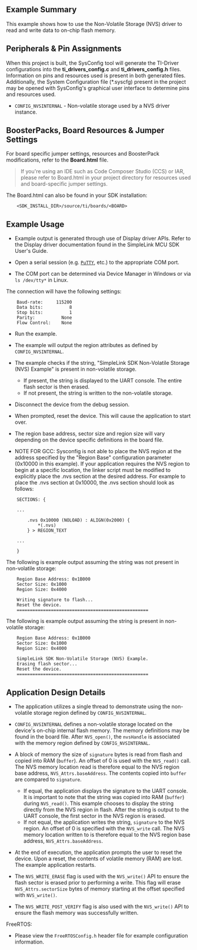 ## Example Summary

This example shows how to use the Non-Volatile Storage (NVS) driver
to read and write data to on-chip flash memory.

## Peripherals & Pin Assignments

When this project is built, the SysConfig tool will generate the TI-Driver
configurations into the __ti_drivers_config.c__ and __ti_drivers_config.h__
files. Information on pins and resources used is present in both generated
files. Additionally, the System Configuration file (\*.syscfg) present in the
project may be opened with SysConfig's graphical user interface to determine
pins and resources used.

* `CONFIG_NVSINTERNAL` - Non-volatile storage used by a NVS driver instance.

## BoosterPacks, Board Resources & Jumper Settings

For board specific jumper settings, resources and BoosterPack modifications,
refer to the __Board.html__ file.

> If you're using an IDE such as Code Composer Studio (CCS) or IAR, please
refer to Board.html in your project directory for resources used and
board-specific jumper settings.

The Board.html can also be found in your SDK installation:

        <SDK_INSTALL_DIR>/source/ti/boards/<BOARD>

## Example Usage

* Example output is generated through use of Display driver APIs. Refer to the
Display driver documentation found in the SimpleLink MCU SDK User's Guide.

* Open a serial session (e.g. [`PuTTY`](http://www.putty.org/ "PuTTY's
 Homepage"), etc.) to the appropriate COM port.
* The COM port can be determined via Device Manager in Windows or via
 `ls /dev/tty*` in Linux.

The connection will have the following settings:
```
    Baud-rate:     115200
    Data bits:          8
    Stop bits:          1
    Parity:          None
    Flow Control:    None
```

* Run the example.

* The example will output the region attributes as defined by `CONFIG_NVSINTERNAL`.

* The example checks if the string, "SimpleLink SDK Non-Volatile Storage
 (NVS) Example" is present in non-volatile storage.
    * If present, the string is displayed to the UART console. The entire flash
    sector is then erased.
    * If not present, the string is written to the non-volatile storage.

 * Disconnect the device from the debug session.

 * When prompted, reset the device. This will cause the application to
 start over.

 * The region base address, sector size and region size will vary depending on
 the device specific definitions in the board file.

 * NOTE FOR GCC: Sysconfig is not able to place the NVS region at the
 address specified by the "Region Base" configuration parameter (0x10000 in
 this example). If your application requires the NVS region to begin at a
 specific location, the linker script must be modified to explicitly place
 the .nvs section at the desired address. For example to place the .nvs
 section at 0x10000, the .nvs section should look as follows:

```
    SECTIONS: {

    ...

        .nvs 0x10000 (NOLOAD) : ALIGN(0x2000) {
            *(.nvs)
        } > REGION_TEXT

    ...

    }
```

The following is example output assuming the string was not present in non-volatile
storage:
```
    Region Base Address: 0x1B000
    Sector Size: 0x1000
    Region Size: 0x4000

    Writing signature to flash...
    Reset the device.
    ==================================================
```
The following is example output assuming the string is present in non-volatile
storage:
```
    Region Base Address: 0x1B000
    Sector Size: 0x1000
    Region Size: 0x4000

    SimpleLink SDK Non-Volatile Storage (NVS) Example.
    Erasing flash sector...
    Reset the device.
    ==================================================
```

## Application Design Details

* The application utilizes a single thread to demonstrate using the
 non-volatile storage region defined by `CONFIG_NVSINTERNAL`.

 * `CONFIG_NVSINTERNAL` defines a non-volatile storage located on the device's on-chip
 internal flash memory. The memory definitions may be found in the board file.
 After `NVS_open()`, the `nvsHandle` is associated with the memory region
 defined by `CONFIG_NVSINTERNAL`.

* A block of memory the size of `signature` bytes is read from flash and
copied into RAM (`buffer`). An offset of 0 is used with the `NVS_read()` call.
The NVS memory location read is therefore equal to the NVS region base address,
`NVS_Attrs.baseAddress`. The contents copied into `buffer` are compared to
`signature`.
  * If equal, the application displays the signature to the UART console. It is
    important to note that the string was copied into RAM (`buffer`)
    during `NVS_read()`. This example chooses to display the string directly
    from the NVS region in flash. After the string is output to the UART
    console, the first sector in the NVS region is erased.
  * If not equal, the application writes the string, `signature` to the
    NVS region. An offset of 0 is specified with the `NVS_write` call. The
    NVS memory location written to is therefore equal to the NVS region base
    address, `NVS_Attrs.baseAddress`.

* At the end of execution, the application prompts the user to reset the
device. Upon a reset, the contents of volatile memory (RAM) are lost. The
example application restarts.

* The `NVS_WRITE_ERASE` flag is used with the `NVS_write()` API to ensure the
flash sector is erased prior to performing a write. This flag will erase
`NVS_Attrs.sectorSize` bytes of memory starting at the offset specified with
`NVS_write()`.

* The `NVS_WRITE_POST_VERIFY` flag is also used with the `NVS_write()` API to
ensure the flash memory was successfully written.

FreeRTOS:

* Please view the `FreeRTOSConfig.h` header file for example configuration
information.
